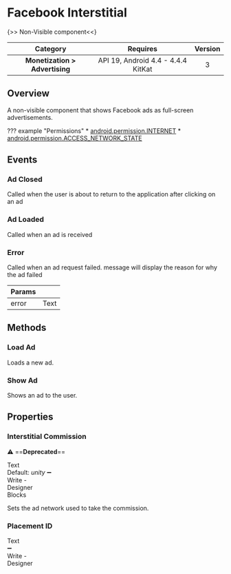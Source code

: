 # Facebook Interstitial

{>> Non-Visible component<<}

| Category | Requires | Version |
|:--------:|:-------:|:--------:|
|**Monetization > Advertising**|<span class="chip chip-any">API 19, Android 4.4 - 4.4.4 KitKat</span>|<span class="chip chip-number">3</span>|

## Overview

A non-visible component that shows Facebook ads as full-screen advertisements.

??? example "Permissions"
    * [android.permission.INTERNET](https://developer.android.com/reference/android/Manifest.permission.html#INTERNET)
    * [android.permission.ACCESS_NETWORK_STATE](https://developer.android.com/reference/android/Manifest.permission.html#ACCESS_NETWORK_STATE)

## Events

### Ad Closed

Called when the user is about to return to the application after clicking on an ad

<div class="block" ai2-block="event" not-rendered="true" value="%7B%22componentName%22:%20%22Facebook%20Interstitial%22,%20%22name%22:%20%22Ad%20Closed%22,%20%22param%22:%20%5B%5D%7D"></div>

### Ad Loaded

Called when an ad is received

<div class="block" ai2-block="event" not-rendered="true" value="%7B%22componentName%22:%20%22Facebook%20Interstitial%22,%20%22name%22:%20%22Ad%20Loaded%22,%20%22param%22:%20%5B%5D%7D"></div>

### Error

Called when an ad request failed. message will display the reason for why the ad failed

<div class="block" ai2-block="event" not-rendered="true" value="%7B%22componentName%22:%20%22Facebook%20Interstitial%22,%20%22name%22:%20%22Error%22,%20%22param%22:%20%5B%22error%22%5D%7D"></div>

| Params | []() |
|--------|------|
|error|<span class="chip chip-text">Text</span>|

## Methods

### Load Ad

Loads a new ad.

<div class="block" ai2-block="method" not-rendered="true" value="%7B%22componentName%22:%20%22Facebook%20Interstitial%22,%20%22name%22:%20%22Load%20Ad%22,%20%22output%22:%20false,%20%22param%22:%20%5B%5D%7D"></div>

### Show Ad

Shows an ad to the user.

<div class="block" ai2-block="method" not-rendered="true" value="%7B%22componentName%22:%20%22Facebook%20Interstitial%22,%20%22name%22:%20%22Show%20Ad%22,%20%22output%22:%20false,%20%22param%22:%20%5B%5D%7D"></div>

## Properties

### Interstitial Commission

:warning: ==**Deprecated**==

<span style="user-select: none; white-space:pre-wrap;"><span class="chip chip-text">Text</span> <span class="chip chip-text">Default: <i>unity</i></span> :heavy_minus_sign: <span class="chip chip-rw">Write</span>  - <span class="chip chip-bd">Designer</span> <span class="chip chip-bd">Blocks</span></span>

Sets the ad network used to take the commission.

<div class="block" ai2-block="property" not-rendered="true" value="%7B%22componentName%22:%20%22Facebook%20Interstitial%22,%20%22name%22:%20%22Interstitial%20Commission%22,%20%22getter%22:%20false%7D"></div>

### Placement ID

<span style="user-select: none; white-space:pre-wrap;"><span class="chip chip-text">Text</span> :heavy_minus_sign: <span class="chip chip-rw">Write</span>  - <span class="chip chip-bd">Designer</span></span>
